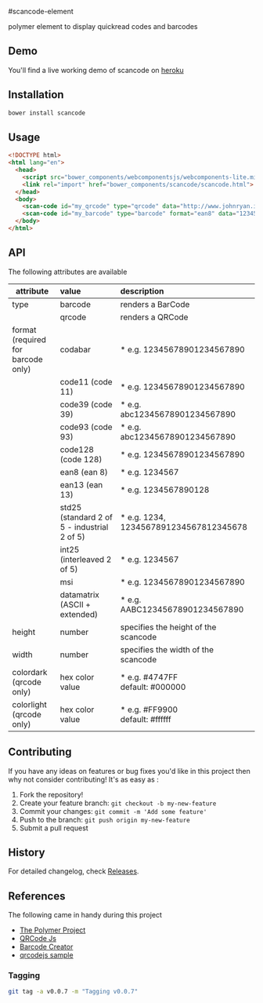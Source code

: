 #scancode-element

polymer element to display quickread codes and barcodes

## Demo

You'll find a live working demo of scancode on [heroku](http://scancode-demo.herokuapp.com)

## Installation

``` bash
bower install scancode
```

## Usage

``` html
<!DOCTYPE html>
<html lang="en">
  <head>
    <script src="bower_components/webcomponentsjs/webcomponents-lite.min.js"></script>
    <link rel="import" href="bower_components/scancode/scancode.html">
  </head>
  <body>
    <scan-code id="my_qrcode" type="qrcode" data="http://www.johnryan.io" height="100" width="100"></scan-code>
    <scan-code id="my_barcode" type="barcode" format="ean8" data="12345678" height="40" width="1"></scan-code>
  </body>
</html>

```

## API
The following attributes are available

|attribute| value|description|
| ------------- |:-------------| :-----|
|type|  barcode  |  renders a BarCode |
||  qrcode  |  renders a QRCode |
|format <BR/> (required for barcode only)| codabar |  * e.g. 12345678901234567890|
|| code11 (code 11)|  * e.g. 12345678901234567890|
|| code39 (code 39)|  * e.g. abc12345678901234567890|
|| code93 (code 93)|  * e.g. abc12345678901234567890|
|| code128 (code 128)|  * e.g. 12345678901234567890|
|| ean8 (ean 8)|  * e.g. 1234567|
|| ean13 (ean 13)|  * e.g. 1234567890128|
|| std25 (standard 2 of 5 - industrial 2 of 5)|  * e.g. 1234, 1234567891234567812345678|
|| int25 (interleaved 2 of 5)|  * e.g. 1234567|
|| msi|  * e.g. 12345678901234567890|
|| datamatrix (ASCII + extended)|  * e.g. AABC12345678901234567890|
|height|number| specifies the height of the scancode  |  
|width|number|specifies the width of the scancode|
|colordark <BR/> (qrcode only)|hex color value|* e.g. #4747FF <br/> default: #000000|
|colorlight <BR/> (qrcode only)|hex color value|* e.g. #FF9900 <br/> default: #ffffff|



## Contributing

If you have any ideas on features or bug fixes you'd like in this project then why not consider contributing! It's as easy as :

1. Fork the repository!
2. Create your feature branch: `git checkout -b my-new-feature`
3. Commit your changes: `git commit -m 'Add some feature'`
4. Push to the branch: `git push origin my-new-feature`
5. Submit a pull request

## History

For detailed changelog, check [Releases](https://github.com/jnyryan/scancode-polymer/releases).


## References

The following came in handy during this project

- [The Polymer Project](https://www.polymer-project.org/0.5/)
- [QRCode Js](https://github.com/janantala/qrcode.js)
- [Barcode Creator](http://barcode-coder.com/en/barcode-jquery-plugin-201.html)
- [qrcodejs sample](http://davidshimjs.github.io/qrcodejs/)

### Tagging

``` bash
git tag -a v0.0.7 -m "Tagging v0.0.7"
```
